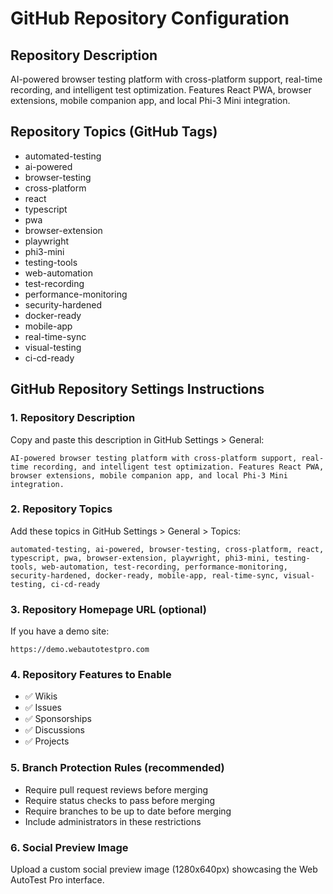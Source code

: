 # GitHub Repository Configuration

## Repository Description
AI-powered browser testing platform with cross-platform support, real-time recording, and intelligent test optimization. Features React PWA, browser extensions, mobile companion app, and local Phi-3 Mini integration.

## Repository Topics (GitHub Tags)
- automated-testing
- ai-powered
- browser-testing
- cross-platform
- react
- typescript
- pwa
- browser-extension
- playwright
- phi3-mini
- testing-tools
- web-automation
- test-recording
- performance-monitoring
- security-hardened
- docker-ready
- mobile-app
- real-time-sync
- visual-testing
- ci-cd-ready

## GitHub Repository Settings Instructions

### 1. Repository Description
Copy and paste this description in GitHub Settings > General:

```
AI-powered browser testing platform with cross-platform support, real-time recording, and intelligent test optimization. Features React PWA, browser extensions, mobile companion app, and local Phi-3 Mini integration.
```

### 2. Repository Topics
Add these topics in GitHub Settings > General > Topics:

```
automated-testing, ai-powered, browser-testing, cross-platform, react, typescript, pwa, browser-extension, playwright, phi3-mini, testing-tools, web-automation, test-recording, performance-monitoring, security-hardened, docker-ready, mobile-app, real-time-sync, visual-testing, ci-cd-ready
```

### 3. Repository Homepage URL (optional)
If you have a demo site:
```
https://demo.webautotestpro.com
```

### 4. Repository Features to Enable
- ✅ Wikis
- ✅ Issues
- ✅ Sponsorships
- ✅ Discussions
- ✅ Projects

### 5. Branch Protection Rules (recommended)
- Require pull request reviews before merging
- Require status checks to pass before merging
- Require branches to be up to date before merging
- Include administrators in these restrictions

### 6. Social Preview Image
Upload a custom social preview image (1280x640px) showcasing the Web AutoTest Pro interface.
